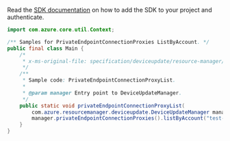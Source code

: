 Read the [SDK documentation](https://github.com/Azure/azure-sdk-for-java/blob/azure-resourcemanager-deviceupdate_1.0.0-beta.1/sdk/deviceupdate/azure-resourcemanager-deviceupdate/README.md) on how to add the SDK to your project and authenticate.

```java
import com.azure.core.util.Context;

/** Samples for PrivateEndpointConnectionProxies ListByAccount. */
public final class Main {
    /*
     * x-ms-original-file: specification/deviceupdate/resource-manager/Microsoft.DeviceUpdate/preview/2022-04-01-preview/examples/PrivateEndpointConnectionProxies/PrivateEndpointConnectionProxy_ListByAccount.json
     */
    /**
     * Sample code: PrivateEndpointConnectionProxyList.
     *
     * @param manager Entry point to DeviceUpdateManager.
     */
    public static void privateEndpointConnectionProxyList(
        com.azure.resourcemanager.deviceupdate.DeviceUpdateManager manager) {
        manager.privateEndpointConnectionProxies().listByAccount("test-rg", "contoso", Context.NONE);
    }
}
```
